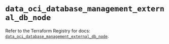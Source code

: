 # `data_oci_database_management_external_db_node`

Refer to the Terraform Registry for docs: [`data_oci_database_management_external_db_node`](https://registry.terraform.io/providers/oracle/oci/6.18.0/docs/data-sources/database_management_external_db_node).
